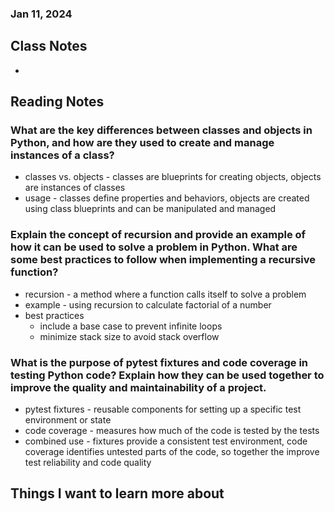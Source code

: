 ### Jan 11, 2024

## Class Notes

-

## Reading Notes

### What are the key differences between classes and objects in Python, and how are they used to create and manage instances of a class?
- classes vs. objects - classes are blueprints for creating objects, objects are instances of classes
- usage - classes define properties and behaviors, objects are created using class blueprints and can be manipulated and managed

### Explain the concept of recursion and provide an example of how it can be used to solve a problem in Python. What are some best practices to follow when implementing a recursive function?
- recursion - a method where a function calls itself to solve a problem
- example - using recursion to calculate factorial of a number
- best practices
  - include a base case to prevent infinite loops
  - minimize stack size to avoid stack overflow

### What is the purpose of pytest fixtures and code coverage in testing Python code? Explain how they can be used together to improve the quality and maintainability of a project.
- pytest fixtures - reusable components for setting up a specific test environment or state
- code coverage - measures how much of the code is tested by the tests
- combined use - fixtures provide a consistent test environment, code coverage identifies untested parts of the code, so together the improve test reliability and code quality


## Things I want to learn more about
